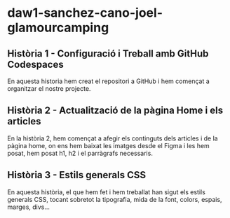 # daw1-sanchez-cano-joel-glamourcamping

## Història 1 - Configuració i Treball amb GitHub Codespaces

En aquesta historia hem creat el repositori a GitHub i hem començat a organitzar el nostre projecte.

## Història 2 - Actualització de la pàgina Home i els articles

En la història 2, hem començat a afegir els continguts dels articles i de la pàgina home, on ens hem baixat les imatges desde el Figma i les hem posat, hem posat h1, h2 i el parràgrafs necessaris.

## Història 3 - Estils generals CSS

En aquesta història, el que hem fet i hem treballat han sigut els estils generals CSS, tocant sobretot la tipografia, mida de la font, colors, espais, marges, divs...